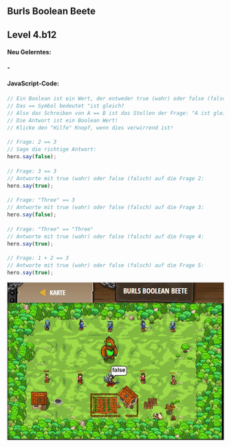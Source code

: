 ## **Burls Boolean Beete**
## Level 4.b12

#### Neu Gelerntes:
<b>-</b>

[comment]: <> (Was wurde gelernt und wie funktioniert die Technik?)

#### JavaScript-Code:
```js
// Ein Boolean ist ein Wert, der entweder true (wahr) oder false (falsch) ist
// Das == Symbol bedeutet "ist gleich?
// Also das Schreiben von A == B ist das Stellen der Frage: "A ist gleich B?
// Die Antwort ist ein Boolean Wert!
// Klicke den "Hilfe" Knopf, wenn dies verwirrend ist!

// Frage: 2 == 3 
// Sage die richtige Antwort:
hero.say(false);

// Frage: 3 == 3
// Antworte mit true (wahr) oder false (falsch) auf die Frage 2:
hero.say(true);

// Frage: "Three" == 3
// Antworte mit true (wahr) oder false (falsch) auf die Frage 3:
hero.say(false);

// Frage: "Three" == "Three"
// Antworte mit true (wahr) oder false (falsch) auf die Frage 4:
hero.say(true);

// Frage: 1 + 2 == 3
// Antworte mit true (wahr) oder false (falsch) auf die Frage 5:
hero.say(true);
```
![image](lvl4_b12.png)